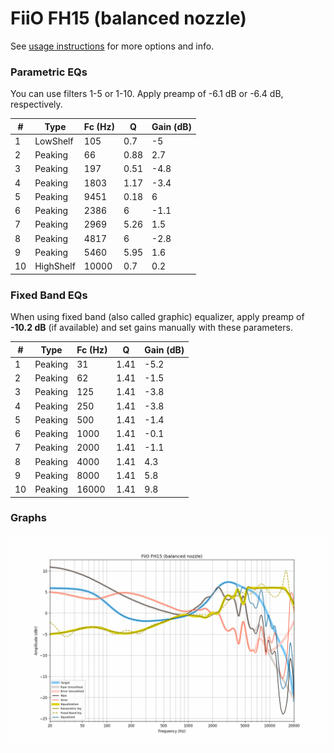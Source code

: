 # FiiO FH15 (balanced nozzle)
See [usage instructions](https://github.com/jaakkopasanen/AutoEq#usage) for more options and info.

### Parametric EQs
You can use filters 1-5 or 1-10. Apply preamp of -6.1 dB or -6.4 dB, respectively.

|   # | Type      |   Fc (Hz) |    Q |   Gain (dB) |
|-----|-----------|-----------|------|-------------|
|   1 | LowShelf  |       105 | 0.7  |        -5   |
|   2 | Peaking   |        66 | 0.88 |         2.7 |
|   3 | Peaking   |       197 | 0.51 |        -4.8 |
|   4 | Peaking   |      1803 | 1.17 |        -3.4 |
|   5 | Peaking   |      9451 | 0.18 |         6   |
|   6 | Peaking   |      2386 | 6    |        -1.1 |
|   7 | Peaking   |      2969 | 5.26 |         1.5 |
|   8 | Peaking   |      4817 | 6    |        -2.8 |
|   9 | Peaking   |      5460 | 5.95 |         1.6 |
|  10 | HighShelf |     10000 | 0.7  |         0.2 |

### Fixed Band EQs
When using fixed band (also called graphic) equalizer, apply preamp of **-10.2 dB** (if available) and set gains manually with these parameters.

|   # | Type    |   Fc (Hz) |    Q |   Gain (dB) |
|-----|---------|-----------|------|-------------|
|   1 | Peaking |        31 | 1.41 |        -5.2 |
|   2 | Peaking |        62 | 1.41 |        -1.5 |
|   3 | Peaking |       125 | 1.41 |        -3.8 |
|   4 | Peaking |       250 | 1.41 |        -3.8 |
|   5 | Peaking |       500 | 1.41 |        -1.4 |
|   6 | Peaking |      1000 | 1.41 |        -0.1 |
|   7 | Peaking |      2000 | 1.41 |        -1.1 |
|   8 | Peaking |      4000 | 1.41 |         4.3 |
|   9 | Peaking |      8000 | 1.41 |         5.8 |
|  10 | Peaking |     16000 | 1.41 |         9.8 |

### Graphs
![](./FiiO%20FH15%20(balanced%20nozzle).png)
